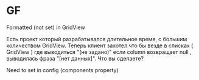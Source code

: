 # GF

Formatted (not set) in GridView


Есть проект который разрабатывался длительное время, с большим количеством GridView. Теперь клиент захотел что бы везде в списках ( GridView ) где выводиться "(не задано)" если column возвращает null , выводилась фраза "[нет данных]". Что вы сделаете?


Need to set in config (components property)
